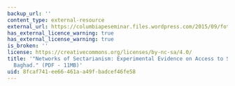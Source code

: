 ```yaml
---
backup_url: ''
content_type: external-resource
external_url: https://columbiapeseminar.files.wordpress.com/2015/09/fotini.pdf
has_external_licence_warning: true
has_external_license_warning: true
is_broken: ''
license: https://creativecommons.org/licenses/by-nc-sa/4.0/
title: '"Networks of Sectarianism: Experimental Evidence on Access to Services in
  Baghad." (PDF - 11MB)'
uid: 8fcaf741-ee66-461a-a49f-badcef46fe58
---
```


